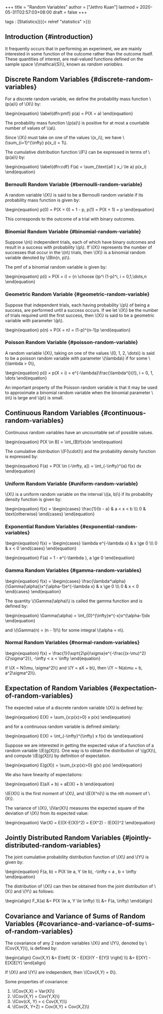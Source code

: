 +++
title = "Random Variables"
author = ["Jethro Kuan"]
lastmod = 2020-05-31T02:57:03+08:00
draft = false
+++

tags
: [Statistics]({{< relref "statistics" >}})

## Introduction {#introduction}

It frequently occurs that in performing an experiment, we are mainly
interested in some function of the outcome rather than the outcome
itself. These quantities of interest, are real-valued functions
defined on the sample space \\(\mathcal{S}\\), known as _random variables_.

## Discrete Random Variables {#discrete-random-variables}

For a discrete random variable, we define the probability mass
function \\(p(a)\\) of \\(X\\) by:

\begin{equation} \label{dfn:pmf}
p(a) = P(X = a)
\end{equation}

The probability mass function \\(p(a)\\) is positive for at most a
countable number of values of \\(a\\).

Since \\(X\\) must take on one of the values \\(x_i\\), we have
\\(\sum\_{i=1}^{\infty} p(x_i) = 1\\).

The cumulative distribution function \\(F\\) can be expressed in terms of
\\(p(a)\\) by:

\begin{equation} \label{dfn:cdf}
F(a) = \sum\_{\text{all } x_i \le a} p(x_i)
\end{equation}

### Bernoulli Random Variable {#bernoulli-random-variable}

A random variable \\(X\\) is said to be a Bernoulli random variable if its
probability mass function is given by:

\begin{equation}
p(0) = P(X = 0) = 1 - p, p(1) = P(X = 1) = p
\end{equation}

This corresponds to the outcome of a trial with binary outcomes.

### Binomial Random Variable {#binomial-random-variable}

Suppose \\(n\\) independent trials, each of which have binary outcomes and
result in a success with probability \\(p\\). If \\(X\\) represents the number
of successes that occur in the \\(n\\) trials, then \\(X\\) is a binomial
random variable denoted by \\(Bin(n, p)\\).

The pmf of a binomial random variable is given by:

\begin{equation}
p(i) = P(X = i) = {n \choose i}p^i (1-p)^i, i = 0,1,\dots,n
\end{equation}

### Geometric Random Variable {#geometric-random-variable}

Suppose that independent trials, each having probability \\(p\\) of being
a success, are performed until a success occurs. If we let \\(X\\) be the
number of trials required until the first success, then \\(X\\) is said to
be a geometric variable with parameter \\(p\\).

\begin{equation}
p(n) = P(X = n) = (1-p)^{n-1}p
\end{equation}

### Poisson Random Variable {#poisson-random-variable}

A random variable \\(X\\), taking on one of the values \\(0, 1, 2, \dots\\) is
said to be a poisson random variable with parameter \\(\lambda\\) if for
some \\(\lambda > 0\\),

\begin{equation}
p(i) = p(X = i) = e^{-\lambda}\frac{\lambda^i}{i!}, i = 0, 1, \dots
\end{equation}

An important property of the Poisson random variable is that it may be
used to approximate a binomial random variable when the binomial
parameter \\(n\\) is large and \\(p\\) is small.

## Continuous Random Variables {#continuous-random-variables}

Continuous random variables have an uncountable set of possible
values.

\begin{equation}
P[X \in B] = \int\_{B}f(x)dx
\end{equation}

The cumulative distribution \\(F(\cdot)\\) and the probability density
function is expressed by:

\begin{equation}
F(a) = P(X \in (-\infty, a]) = \int\_{-\infty}^{a} f(x) dx
\end{equation}

### Uniform Random Variable {#uniform-random-variable}

\\(X\\) is a uniform random variable on the interval \\((a, b)\\) if its
probability density function is given by:

\begin{equation}
f(x) = \begin{cases}
\frac{1}{b - a} & a < x < b \\\\\\
0 & \text{otherwise}
\end{cases}
\end{equation}

### Exponential Random Variables {#exponential-random-variables}

\begin{equation}
f(x) = \begin{cases}
\lambda e^{-\lambda x} & x \ge 0 \\\\\\
0 & x < 0
\end{cases}
\end{equation}

\begin{equation}
F(a) = 1 - e^{-\lambda }, a \ge 0
\end{equation}

### Gamma Random Variables {#gamma-random-variables}

\begin{equation}
f(x) =
\begin{cases}
\frac{\lambda^\alpha}{\Gamma(\alpha)}x^{\alpha-1}e^{-\lambda
x} & x \ge 0 \\\\\\
0 & x < 0
\end{cases}
\end{equation}

The quantity \\(\Gamma(\alpha)\\) is called the gamma function and is
defined by:

\begin{equation}
\Gamma(\alpha) = \int\_{0}^{\infty}e^{-x}x^{\alpha-1}dx
\end{equation}

and \\(\Gamma(n) = (n - 1)!\\) for some integral \\(\alpha = n\\).

### Normal Random Variables {#normal-random-variables}

\begin{equation}
f(x) = \frac{1}{\sqrt{2\pi}\sigma}e^{-\frac{(x-\mu)^2}{2\sigma^2}}, -\infty < x < \infty
\end{equation}

if \\(X ~ N(\mu, \sigma^2)\\) and \\(Y = aX + b\\), then \\(Y ~ N(a\mu + b, a^2\sigma^2)\\).

## Expectation of Random Variables {#expectation-of-random-variables}

The expected value of a discrete random variable \\(X\\) is defined by:

\begin{equation}
E(X) = \sum\_{x:p(x)>0} x p(x)
\end{equation}

and for a continuous random variable is defined similarly:

\begin{equation}
E(X) = \int\_{-\infty}^{\infty} x f(x) dx
\end{equation}

Suppose we are interested in getting the expected value of a function
of a random variable \\(E(g(X))\\). One way is to obtain the distribution
of \\(g(X)\\), and compute \\(E(g(X))\\) by definition of expectation.

\begin{equation}
E(g(X)) = \sum\_{x:p(x)>0} g(x) p(x)
\end{equation}

We also have linearity of expectations:

\begin{equation}
E(aX + b) = aE(X) + b
\end{equation}

\\(E(X)\\) is the first moment of \\(X\\), and \\(E(X^n)\\) is the nth moment of
\\(X\\).

The variance of \\(X\\), \\(Var(X)\\) measures the expected square of the
deviation of \\(X\\) from its expected value:

\begin{equation}
Var(X) = E((X-E(X))^2) = E(X^2) - (E(X))^2
\end{equation}

## Jointly Distributed Random Variables {#jointly-distributed-random-variables}

The joint cumulative probability distribution function of \\(X\\) and \\(Y\\)
is given by:

\begin{equation}
F(a, b) = P(X \le a, Y \le b), -\infty < a , b < \infty
\end{equation}

The distribution of \\(X\\) can then be obtained from the joint
distribution of \\(X\\) and \\(Y\\) as follows:

\begin{align}
F_X(a) &= P(X \le a, Y \le \infty) \\\\\\
&= F(a, \infty)
\end{align}

## Covariance and Variance of Sums of Random Variables {#covariance-and-variance-of-sums-of-random-variables}

The covariance of any 2 random variables \\(X\\) and \\(Y\\), denoted by
\\(Cov(X,Y)\\), is defined by:

\begin{align}
Cov(X,Y) &= E\left[ (X - E[X])(Y - E[Y]) \right] \\\\\\
&= E[XY] - E[X]E[Y]
\end{align}

If \\(X\\) and \\(Y\\) are independent, then \\(Cov(X,Y) = 0\\).

Some properties of covariance:

1.  \\(Cov(X,X) = Var(X)\\)
2.  \\(Cov(X,Y) = Cov(Y,X)\\)
3.  \\(Cov(cX, Y) = c Cov(X,Y)\\)
4.  \\(Cov(X, Y+Z) = Cov(X,Y) + Cov(X,Z)\\)
